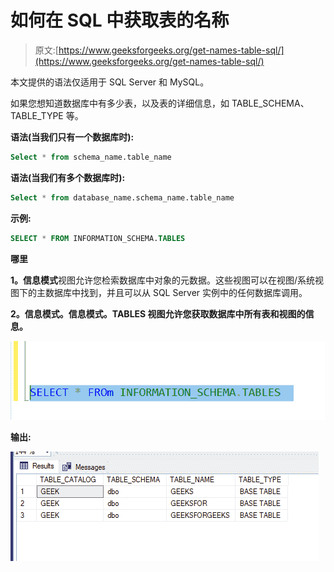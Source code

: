 # 如何在 SQL 中获取表的名称

> 原文:[https://www.geeksforgeeks.org/get-names-table-sql/](https://www.geeksforgeeks.org/get-names-table-sql/)

本文提供的语法仅适用于 SQL Server 和 MySQL。

如果您想知道数据库中有多少表，以及表的详细信息，如 TABLE_SCHEMA、TABLE_TYPE 等。

**语法(当我们只有一个数据库时):**

```sql
Select * from schema_name.table_name
```

**语法(当我们有多个数据库时):**

```sql
Select * from database_name.schema_name.table_name
```

**示例:**

```sql
SELECT * FROM INFORMATION_SCHEMA.TABLES 
```

**哪里**

**1。信息模式**视图允许您检索数据库中对象的元数据。这些视图可以在视图/系统视图下的主数据库中找到，并且可以从 SQL Server 实例中的任何数据库调用。

**2。信息模式。信息模式。TABLES 视图允许您获取数据库中所有表和视图的信息。**

![](img/fd629ae4cd29c055b2626de77460c260.png)

**输出:**

![](img/31233b0a6d4c58c8756aac32e02be20a.png)